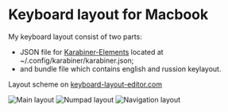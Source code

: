 # Keyboard layout for Macbook 
My keyboard layout consist of two parts:
- JSON file for [Karabiner-Elements](https://karabiner-elements.pqrs.org) located at ~/.config/karabiner/karabiner.json;
- and bundle file which contains english and russion keylayout.


Layout scheme on [keyboard-layout-editor.com](http://www.keyboard-layout-editor.com/#/gists/1ed5fc8a5ebf954d89930231006ca119)

![Main layout](https://github.com/sergmelnikov/macbook-keyboard-configuration/blob/main/keyboard-layout-1.png)
![Numpad layout](https://github.com/sergmelnikov/macbook-keyboard-configuration/blob/main/keyboard-layout-2.png)
![Navigation layout](https://github.com/sergmelnikov/macbook-keyboard-configuration/blob/main/keyboard-layout-3.png)